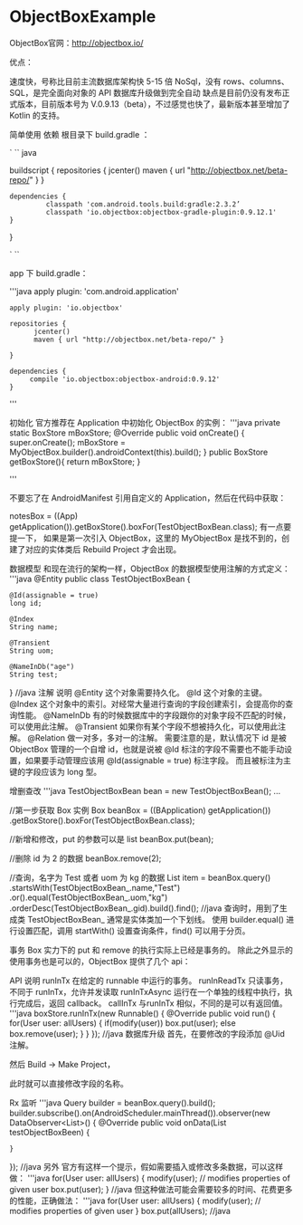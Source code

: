 # ObjectBoxExample

ObjectBox官网：http://objectbox.io/

优点：

速度快，号称比目前主流数据库架构快 5-15 倍
NoSql，没有 rows、columns、SQL，是完全面向对象的 API
数据库升级做到完全自动
缺点是目前仍没有发布正式版本，目前版本号为 V.0.9.13（beta），不过感觉也快了，最新版本甚至增加了 Kotlin 的支持。

简单使用
依赖
根目录下 build.gradle ：

` `` java

buildscript {
          repositories {
                  jcenter()
              maven { url "http://objectbox.net/beta-repo/" }
      }

    dependencies {
             classpath 'com.android.tools.build:gradle:2.3.2’
             classpath 'io.objectbox:objectbox-gradle-plugin:0.9.12.1'
    }
}

` `` 


app 下 build.gradle：


'''java
apply plugin: 'com.android.application'

    apply plugin: 'io.objectbox'

    repositories {
          jcenter()
          maven { url "http://objectbox.net/beta-repo/" }

    }

    dependencies {
         compile 'io.objectbox:objectbox-android:0.9.12'
    }
    
'''


初始化
官方推荐在 Application 中初始化 ObjectBox 的实例：
'''java
private static BoxStore mBoxStore;
@Override
public void onCreate() {
    super.onCreate();
    mBoxStore = MyObjectBox.builder().androidContext(this).build();
}
public BoxStore getBoxStore(){
    return mBoxStore;
}

'''


不要忘了在 AndroidManifest 引用自定义的 Application，然后在代码中获取：

notesBox = ((App) getApplication()).getBoxStore().boxFor(TestObjectBoxBean.class);
有一点要提一下， 如果是第一次引入 ObjectBox，这里的 MyObjectBox 是找不到的，创建了对应的实体类后 Rebuild Project 才会出现。

数据模型
和现在流行的架构一样，ObjectBox 的数据模型使用注解的方式定义：
'''java
@Entity
public class TestObjectBoxBean {

    @Id(assignable = true)
    long id;

    @Index
    String name;

    @Transient
    String uom;

    @NameInDb("age")
    String test;
}
//java
注解	说明
@Entity	这个对象需要持久化。
@Id	这个对象的主键。
@Index	这个对象中的索引。对经常大量进行查询的字段创建索引，会提高你的查询性能。
@NameInDb	有的时候数据库中的字段跟你的对象字段不匹配的时候，可以使用此注解。
@Transient	如果你有某个字段不想被持久化，可以使用此注解。
@Relation	做一对多，多对一的注解。
需要注意的是，默认情况下 id 是被 ObjectBox 管理的一个自增 id，也就是说被 @Id 标注的字段不需要也不能手动设置，如果要手动管理应该用 @Id(assignable = true) 标注字段。
而且被标注为主键的字段应该为 long 型。

增删查改
'''java
TestObjectBoxBean bean = new TestObjectBoxBean();
...

//第一步获取 Box 实例
Box<TestObjectBoxBean> beanBox = ((BApplication) getApplication())
        .getBoxStore().boxFor(TestObjectBoxBean.class);

//新增和修改，put 的参数可以是 list
beanBox.put(bean);

//删除 id 为 2 的数据
beanBox.remove(2);

//查询，名字为 Test 或者 uom 为 kg 的数据
List<TestObjectBoxBean> item = beanBox.query()
        .startsWith(TestObjectBoxBean_.name,"Test")
        .or().equal(TestObjectBoxBean_.uom,"kg")
        .orderDesc(TestObjectBoxBean_.gid).build().find();
//java
查询时，用到了生成类 TestObjectBoxBean_ 通常是实体类加一个下划线。
使用 builder.equal() 进行设置匹配，调用 startWith() 设置查询条件，find() 可以用于分页。

事务
Box 实力下的 put 和 remove 的执行实际上已经是事务的。
除此之外显示的使用事务也是可以的，ObjectBox 提供了几个 api：

API	说明
runInTx	在给定的 runnable 中运行的事务。
runInReadTx	只读事务，不同于 runInTx，允许并发读取
runInTxAsync	运行在一个单独的线程中执行，执行完成后，返回 callback。
callInTx	与runInTx 相似，不同的是可以有返回值。
'''java
boxStore.runInTx(new Runnable() {
  @Override
  public void run() {
     for(User user: allUsers) {
         if(modify(user)) box.put(user);
         else box.remove(user);
       }
    }
});
//java
数据库升级
首先，在要修改的字段添加 @Uid 注解。



然后 Build -> Make Project，



此时就可以直接修改字段的名称。

Rx 监听
'''java
Query<TestObjectBoxBean> builder = beanBox.query().build();
builder.subscribe().on(AndroidScheduler.mainThread()).observer(new DataObserver<List<TestObjectBoxBean>>() {
    @Override
    public void onData(List<TestObjectBoxBean> testObjectBoxBeen) {

    }
});
//java
另外
官方有这样一个提示，假如需要插入或修改多条数据，可以这样做：
'''java
for(User user: allUsers) {
   modify(user); // modifies properties of given user
   box.put(user);
}
//java
但这种做法可能会需要较多的时间、花费更多的性能，正确做法：
'''java
for(User user: allUsers) {
   modify(user); // modifies properties of given user
}
box.put(allUsers);
//java
